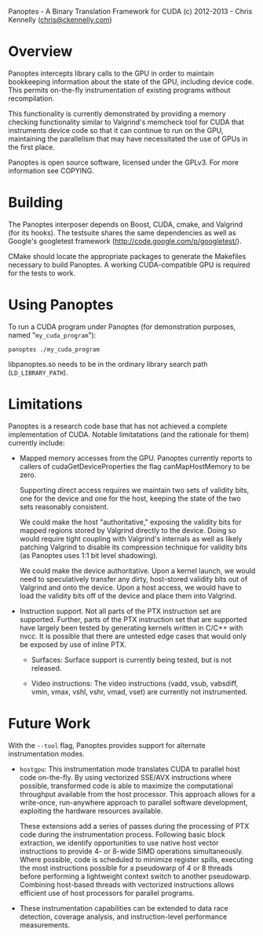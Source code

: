Panoptes - A Binary Translation Framework for CUDA
(c) 2012-2013 - Chris Kennelly (chris@ckennelly.com)

Overview
========

Panoptes intercepts library calls to the GPU in order to maintain bookkeeping
information about the state of the GPU, including device code.  This permits
on-the-fly instrumentation of existing programs without recompilation.

This functionality is currently demonstrated by providing a memory checking
functionality similar to Valgrind's memcheck tool for CUDA that instruments
device code so that it can continue to run on the GPU, maintaining the
parallelism that may have necessitated the use of GPUs in the first place.

Panoptes is open source software, licensed under the GPLv3.  For more
information see COPYING.

Building
========

The Panoptes interposer depends on Boost, CUDA, cmake, and Valgrind (for its
hooks).  The testsuite shares the same dependencies as well as Google's
googletest framework (http://code.google.com/p/googletest/).

CMake should locate the appropriate packages to generate the Makefiles
necessary to build Panoptes.  A working CUDA-compatible GPU is required for the
tests to work.

Using Panoptes
==============

To run a CUDA program under Panoptes (for demonstration purposes, named
"`my_cuda_program`"):

    panoptes ./my_cuda_program

libpanoptes.so needs to be in the ordinary library search path (`LD_LIBRARY_PATH`).

Limitations
===========

Panoptes is a research code base that has not achieved a complete
implementation of CUDA.  Notable limitatations (and the rationale for them)
currently include:

* Mapped memory accesses from the GPU.  Panoptes currently reports to callers
  of cudaGetDeviceProperties the flag canMapHostMemory to be zero.

  Supporting direct access requires we maintain two sets of validity bits, one
  for the device and one for the host, keeping the state of the two sets
  reasonably consistent.

  We could make the host "authoritative," exposing the validity bits for mapped
  regions stored by Valgrind directly to the device.  Doing so would require
  tight coupling with Valgrind's internals as well as likely patching Valgrind
  to disable its compression technique for validity bits (as Panoptes uses 1:1
  bit level shadowing).

  We could make the device authoritative.  Upon a kernel launch, we would need
  to speculatively transfer any dirty, host-stored validity bits out of
  Valgrind and onto the device.  Upon a host access, we would have to load the
  validity bits off of the device and place them into Valgrind.

* Instruction support.  Not all parts of the PTX instruction set are supported.
  Further, parts of the PTX instruction set that are supported have largely
  been tested by generating kernels written in C/C++ with nvcc.  It is possible
  that there are untested edge cases that would only be exposed by use of
  inline PTX.

  * Surfaces:           Surface support is currently being tested, but is not
                        released.

  * Video instructions: The video instructions (vadd, vsub, vabsdiff, vmin,
                        vmax, vshl, vshr, vmad, vset) are currently not
                        instrumented.

Future Work
===========

With the `--tool` flag, Panoptes provides support for alternate instrumentation
modes.

* `hostgpu`: This instrumentation mode translates CUDA to parallel host code
  on-the-fly.  By using vectorized SSE/AVX instructions where possible,
  transformed code is able to maximize the computational throughput available
  from the host processor. This approach allows for a write-once, run-anywhere
  approach to parallel software development, exploiting the hardware resources
  available.

  These extensions add a series of passes during the processing of PTX code
  during the instrumentation process. Following basic block extraction, we
  identify opportunities to use native host vector instructions to provide 4-
  or 8-wide SIMD operations simultaneously. Where possible, code is scheduled
  to minimize register spills, executing the most instructions possible for a
  pseudowarp of 4 or 8 threads before performing a lightweight context switch
  to another pseudowarp. Combining host-based threads with vectorized
  instructions allows efficient use of host processors for parallel programs.

* These instrumentation capabilities can be extended to data race detection,
  coverage analysis, and instruction-level performance measurements.

